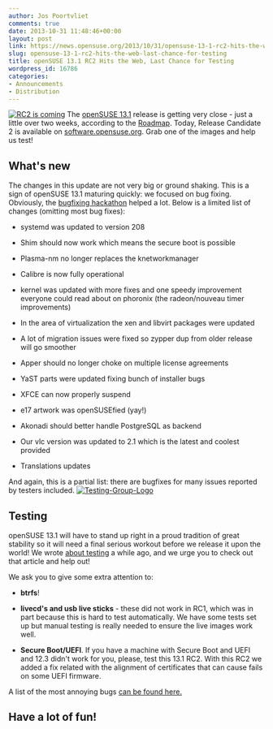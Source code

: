 ```yaml
---
author: Jos Poortvliet
comments: true
date: 2013-10-31 11:48:46+00:00
layout: post
link: https://news.opensuse.org/2013/10/31/opensuse-13-1-rc2-hits-the-web-last-chance-for-testing/
slug: opensuse-13-1-rc2-hits-the-web-last-chance-for-testing
title: openSUSE 13.1 RC2 Hits the Web, Last Chance for Testing
wordpress_id: 16786
categories:
- Announcements
- Distribution
---
```


[![RC2 is coming](//news.opensuse.org/wp-content/uploads/2013/10/RC2-is-coming.jpg)](//news.opensuse.org/wp-content/uploads/2013/10/RC2-is-coming.jpg)
The [openSUSE 13.1](http://en.opensuse.org/Portal:13.1) release is getting very close - just a little over two weeks, according to the [Roadmap](https://en.opensuse.org/openSUSE:Roadmap). Today, Release Candidate 2 is available on [software.opensuse.org](http://software.opensuse.org/developer). Grab one of the images and help us test!


## What's new


The changes in this update are not very big or ground shaking. This is a sign of openSUSE 13.1 maturing quickly: we focused on bug fixing. Obviously, the [bugfixing hackathon](https://news.opensuse.org/?p=16862) helped a lot. Below is a limited list of changes (omitting most bug fixes):



	
  * systemd was updated to version 208

	
  * Shim should now work which means the secure boot is possible

	
  * Plasma-nm no longer replaces the knetworkmanager

	
  * Calibre is now fully operational

	
  * kernel was updated with more fixes and one speedy improvement everyone could read about on phoronix (the radeon/nouveau timer improvements)

	
  * In the area of virtualization the xen and libvirt packages were updated

	
  * A lot of migration issues were fixed so zypper dup from older release will go smoother

	
  * Apper should no longer choke on multiple license agreements

	
  * YaST parts were updated fixing bunch of installer bugs

	
  * XFCE can now properly suspend

	
  * e17 artwork was openSUSEfied (yay!)

	
  * Akonadi should better handle PostgreSQL as backend

	
  * Our vlc version was updated to 2.1 which is the latest and coolest provided

	
  * Translations updates


And again, this is a partial list: there are bugfixes for many issues reported by testers included.
[![Testing-Group-Logo](//news.opensuse.org/wp-content/uploads/2011/07/Testing-Group-Logo.png)](//news.opensuse.org/wp-content/uploads/2011/07/Testing-Group-Logo.png)


## Testing


openSUSE 13.1 will have to stand up right in a proud tradition of great stability so it will need a final serious workout before we release it upon the world! We wrote [about testing](https://news.opensuse.org/?p=16783) a while ago, and we urge you to check out that article and help out!

We ask you to give some extra attention to:



	
  * **btrfs**!

	
  * **livecd's and usb live sticks** - these did not work in RC1, which was in part because this is hard to test automatically. We have some tests set up but manual testing is really needed to ensure the live images work well.

	
  * **Secure Boot/UEFI**. If you have a machine with Secure Boot and UEFI and 12.3 didn't work for you, please, test this 13.1 RC2. With this RC2 we added a fix related with the alignment of certificates that can cause fails on some UEFI firmware.


A list of the most annoying bugs [can be found here.](https://en.opensuse.org/openSUSE:Most_annoying_bugs_13.1_dev)


## Have a lot of fun!
